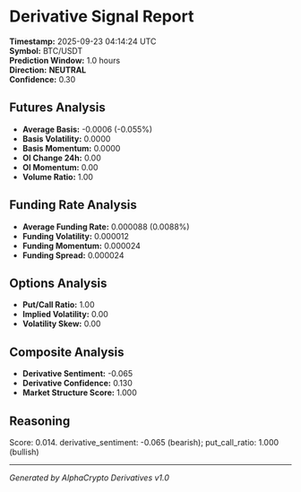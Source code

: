 # Derivative Signal Report

**Timestamp:** 2025-09-23 04:14:24 UTC  
**Symbol:** BTC/USDT  
**Prediction Window:** 1.0 hours  
**Direction:** **NEUTRAL**  
**Confidence:** 0.30

## Futures Analysis
- **Average Basis:** -0.0006 (-0.055%)
- **Basis Volatility:** 0.0000
- **Basis Momentum:** 0.0000
- **OI Change 24h:** 0.00
- **OI Momentum:** 0.00
- **Volume Ratio:** 1.00

## Funding Rate Analysis
- **Average Funding Rate:** 0.000088 (0.0088%)
- **Funding Volatility:** 0.000012
- **Funding Momentum:** 0.000024
- **Funding Spread:** 0.000024

## Options Analysis
- **Put/Call Ratio:** 1.00
- **Implied Volatility:** 0.00
- **Volatility Skew:** 0.00

## Composite Analysis
- **Derivative Sentiment:** -0.065
- **Derivative Confidence:** 0.130
- **Market Structure Score:** 1.000

## Reasoning
Score: 0.014. derivative_sentiment: -0.065 (bearish); put_call_ratio: 1.000 (bullish)

---
*Generated by AlphaCrypto Derivatives v1.0*
